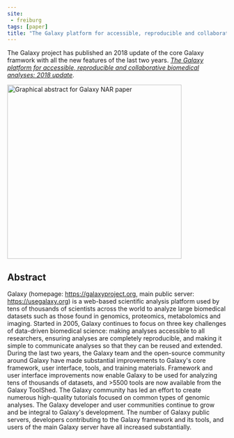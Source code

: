```yaml
---
site:
 - freiburg
tags: [paper]
title: "The Galaxy platform for accessible, reproducible and collaborative biomedical analyses: 2018 update"
---
```


The Galaxy project has published an 2018 update of the core Galaxy framwork with all the new features of the last two years.
[*The Galaxy platform for accessible, reproducible and collaborative biomedical analyses: 2018 update*](https://academic.oup.com/nar/advance-article/doi/10.1093/nar/gky379/5001157).

<div class="multiple-img">
    <img src="{{ "/assets/media/2018-05-28-Galaxy-NAR.png" | absolute_url }}" height="400px" alt="Graphical abstract for Galaxy NAR paper" />
</div>

## Abstract

Galaxy (homepage: https://galaxyproject.org, main public server: https://usegalaxy.org) is a web-based scientific analysis platform used by tens of thousands of scientists across the world to analyze large biomedical datasets such as those found in genomics, proteomics, metabolomics and imaging. Started in 2005, Galaxy continues to focus on three key challenges of data-driven biomedical science: making analyses accessible to all researchers, ensuring analyses are completely reproducible, and making it simple to communicate analyses so that they can be reused and extended. During the last two years, the Galaxy team and the open-source community around Galaxy have made substantial improvements to Galaxy's core framework, user interface, tools, and training materials. Framework and user interface improvements now enable Galaxy to be used for analyzing tens of thousands of datasets, and >5500 tools are now available from the Galaxy ToolShed. The Galaxy community has led an effort to create numerous high-quality tutorials focused on common types of genomic analyses. The Galaxy developer and user communities continue to grow and be integral to Galaxy's development. The number of Galaxy public servers, developers contributing to the Galaxy framework and its tools, and users of the main Galaxy server have all increased substantially.
